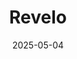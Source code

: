 ---  
layout: startup_page  
title: "Revelo"  
id: "revelo.com"  
permalink: "/revelorevelo.com05042025/"  
website: "https://www.revelo.com/"  
funding_round: ""  
funding_amount: "$48M"  
investors: "Social Capital, FJ Labs, Valor Capital Group"  
about: "Revelo is a full-stack platform connecting U.S. companies with vetted developers in Latin America. It facilitates the hiring and payment process, specializing in engineers skilled in post-training AI models and various coding languages. Revelo's unique value proposition lies in its large network of developers and its focus on nearshoring, enabling efficient collaboration."  
markets: "AI, Software Development, B2B, Developer Platform, Human Resources, Recruiting, Software, Staffing Agency"  
hq: "Miami, Florida, United States"  
founded_year: "2015"  
linkedin: "https://www.linkedin.com/company/revelohq"  
twitter: "https://twitter.com/ReveloHQ"  
instagram: ""  
facebook: "https://www.facebook.com/revelohq"  
crunchbase: "https://www.crunchbase.com/organization/revelo"  
pitchbook: "https://pitchbook.com/profiles/company/108553-51"  

date_display: "04-May-2025"  
date: "2025-05-04"

# SEO Optimization  
meta_title: "Revelo -  Funding ($48M)"  
meta_description: "Revelo, Revelo is a full-stack platform connecting U.S. companies with vetted developers in Latin America. It facilitates the hiring and payment process, spec..."  
meta_keywords: "Revelo, AI, Software Development, B2B, Developer Platform, Human Resources, Recruiting, Software, Staffing Agency,  funding"  
canonical_url: "https://startup.projectstartups.com/revelorevelo.com05042025/"  
---